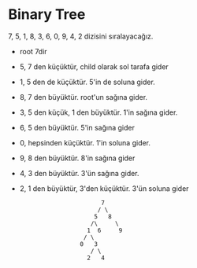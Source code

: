 # Binary Tree

7, 5, 1, 8, 3, 6, 0, 9, 4, 2 dizisini sıralayacağız.

* root 7dir
* 5, 7 den küçüktür, child olarak sol tarafa gider
* 1, 5 den de küçüktür. 5'in de soluna gider.
* 8, 7 den büyüktür. root'un sağına gider.
* 3, 5 den küçük, 1 den büyüktür. 1'in sağına gider.
* 6, 5 den büyüktür. 5'in sağına gider
* 0, hepsinden küçüktür. 1'in soluna gider.
* 9, 8 den büyüktür. 8'in sağına gider
* 4, 3 den büyüktür. 3'ün sağına gider.
* 2, 1 den büyüktür, 3'den küçüktür. 3'ün soluna gider

                             7
                            / \
                           5   8
                          /\     \
                         1  6     9
                        / \
                       0   3
                          / \
                         2   4
